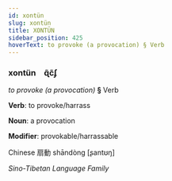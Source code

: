 ```yaml
---
id: xontün
slug: xontün
title: XONTÜN
sidebar_position: 425
hoverText: to provoke (a provocation) § Verb
---
```


### xontün&emsp;<span kind="abugida">ɋ̃c̃ʄ</span>

*to provoke (a provocation)* **§** Verb

**Verb**: to provoke/harrass

**Noun**: a provocation

**Modifier**: provokable/harrassable

Chinese 扇動 shāndòng [ʂantʊŋ]

*Sino-Tibetan Language Family*